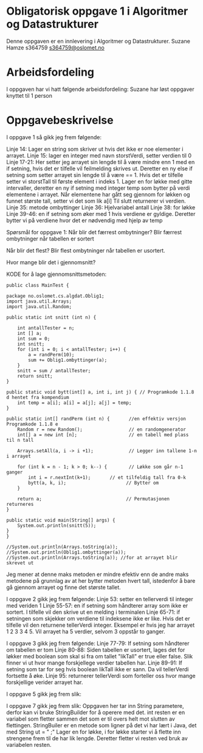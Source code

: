 # Obligatorisk oppgave 1 i Algoritmer og Datastrukturer

Denne oppgaven er en innlevering i Algoritmer og Datastrukturer. 
Suzane Hamze
s364759
s364759@oslomet.no

# Arbeidsfordeling

I oppgaven har vi hatt følgende arbeidsfordeling:
Suzane har løst oppgaver knyttet til 1 person 

# Oppgavebeskrivelse

I oppgave 1 så gikk jeg frem følgende:

Linje 14: Lager en string som skriver ut hvis det ikke er noe elementer i arrayet. 
Linje 15: lager en integer med navn storstVerdi, setter verdien til 0
Linje 17-21: Her setter jeg arrayet sin lengde til å være mindre enn 1 med en if setning, hvis det er tilfelle vil feilmelding skrives ut. 
Deretter en ny else if setning som setter arrayet sin lengde til å være == 1. Hvis det er tilfelle setter vi storstTall til første element i indeks 1. 
Lager en for løkke med gitte intervaller, deretter en ny if setning med integer temp som bytter på verdi elementene i arrayet. 
Når elementene har gått seg gjennom for løkken og funnet største tall, setter vi det som lik a[i]
Til slutt returnerer vi verdien. 
Linje 35: metode ombyttinger
Linje 36: Hjelvariabel antall
Linje 38: for løkke
Linje 39-46: en if setning som øker med 1 hvis verdiene er gyldige. Deretter bytter vi på verdiene hvor det er nødvendig med hjelp av temp

Spørsmål for oppgave 1:
Når blir det færrest ombytninger? Blir færrest ombytninger når tabellen er sortert

Når blir det flest? Blir flest ombytninger når tabellen er usortert.

Hvor mange blir det i gjennomsnitt?

KODE for å lage gjennomsnittsmetoden:
       

    public class MainTest {

    package no.oslomet.cs.algdat.Oblig1;
    import java.util.Arrays;
    import java.util.Random;

    public static int snitt (int n) {

        int antallTester = n;
        int [] a;
        int sum = 0;
        int snitt;
        for (int i = 0; i < antallTester; i++) {
            a = randPerm(10);
            sum += Oblig1.ombyttinger(a);
        }
        snitt = sum / antallTester;
        return snitt;
    }

    public static void bytt(int[] a, int i, int j) { // Programkode 1.1.8 d hentet fra kompendium
        int temp = a[i]; a[i] = a[j]; a[j] = temp;
    }

    public static int[] randPerm (int n) {       //en effektiv versjon Programkode 1.1.8 e
        Random r = new Random();                 // en randomgenerator
        int[] a = new int [n];                   // en tabell med plass til n tall

        Arrays.setAll(a, i -> i +1);             // Legger inn tallene 1-n i arrayet

        for (int k = n - 1; k > 0; k--) {        // Løkke som går n-1 ganger
            int i = r.nextInt(k+1);       // et tilfeldig tall fra 0-k
            bytt(a, k, i);                      // Bytter om
        }

        return a;                               // Permutasjonen returneres
    }

    public static void main(String[] args) {
        System.out.println(snitt(5));
    }
    }

    //System.out.println(Arrays.toString(a));
    //System.out.println(Oblig1.ombyttinger(a));
    //System.out.println(Arrays.toString(a)); //for at arrayet blir skrevet ut

Jeg mener at denne maks metoden er mindre efektiv enn de andre maks metodene på grunnlag av at her bytter metoden hvert tall,
istedenfor å bare gå gjennom arrayet og finne det største tallet. 

I oppgave 2 gikk jeg frem følgende:
Linje 53: setter en tellerverdi til integer med veriden 1
Linje 55-57: en if setning som håndterer array som ikke er sortert. I tilfelle vil den skrive ut en melding i terminalen
Linje 65-71: if setningen som skjekker om verdiene til indeksene ikke er like. Hvis det er tilfelle vil den
returnene tellerVerdi integer. Eksempel er hvis jeg har arrayet 1 2 3 3 4 5. Vil arrayet ha 5 verdier, selvom 3 oppstår
to ganger. 

I oppgave 3 gikk jeg frem følgende:
Linje 77-79: If setning som håndterer om tabellen er tom
Linje 80-88: Siden tabellen er usortert, lages det for løkker med boolean som skal si fra om tallet "likTall"
er true eller false. Slik finner vi ut hvor mange forskjellege verdier tabellen har. 
Linje 89-91: If setning som tar for seg hvis boolean likTall ikke er sann. Da vil tellerVerdi fortsette å øke. 
Linje 95: returnerer tellerVerdi som forteller oss hvor mange forskjellige verider
arrayet har. 

I oppgave 5 gikk jeg frem slik:

I oppgave 7 gikk jeg frem slik:
Oppgaven her tar inn String parametere, derfor kan vi bruke StringBuilder for å operere med det.
int resten er en variabel som fletter sammen det som er til overs helt mot slutten av flettingen.
StringBuiler er en metode som ligner på det vi har lært i Java, det med String ut = " ;"
Lager en for løkke, i for løkke starter vi å flette inn strengene frem til de har lik lengde.
Deretter fletter vi resten ved bruk av variabelen resten. 

